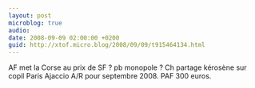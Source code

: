 ```yaml
---
layout: post
microblog: true
audio: 
date: 2008-09-09 02:00:00 +0200
guid: http://xtof.micro.blog/2008/09/09/t915464134.html
---
```

AF met la Corse au prix de SF ? pb monopole ? Ch partage kérosène sur copil Paris Ajaccio A/R pour septembre 2008. PAF 300 euros.
